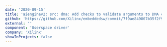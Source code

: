 ```yaml
---
date: '2020-09-15'
title: 'aienginev2: src: dma: Add checks to validate arguments to DMA config APIs'
github: 'https://github.com/Xilinx/embeddedsw/commit/7f9ae849807b35f2f9b47b586e2b1529e11229d0'
external: ''
component: 'Userspace driver'
company: 'Xilinx'
showInProjects: false
---
```

